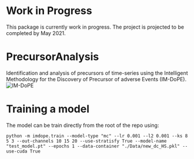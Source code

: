 # Work in Progress
This package is currently work in progress. The project is projected to be completed by May 2021. 

# PrecursorAnalysis
Identification and analysis of precursors of time-series using the Intelligent Methodology for the Discovery of Precursor of adverse Events (IM-DoPE). 
![IM-DoPE](img/img/IMDOPE.jpg)

# Training a model
The model can be train directly from the root of the repo using:
```
python -m imdope.train --model-type "mc" --lr 0.001 --l2 0.001 --ks 8 5 3 --out-channels 10 15 20 --use-stratisfy True --model-name "test_model.pt" --epochs 1 --data-container "./Data/new_dc_HS.pkl" --use-cuda True
```

